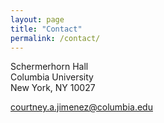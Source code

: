 ```yaml
---
layout: page
title: "Contact"
permalink: /contact/
---
```


Schermerhorn Hall\
Columbia University\
New York, NY 10027

courtney.a.jimenez@columbia.edu
